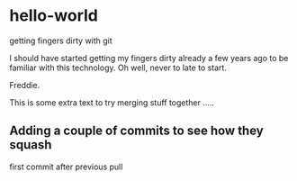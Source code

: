 # hello-world
getting fingers dirty with git

I should have started getting my fingers dirty already a few years ago to be familiar with this technology.
Oh well, never to late to start.

Freddie.

This is some extra text to try merging stuff together .....

## Adding a couple of commits to see how they squash
first commit after previous pull 
